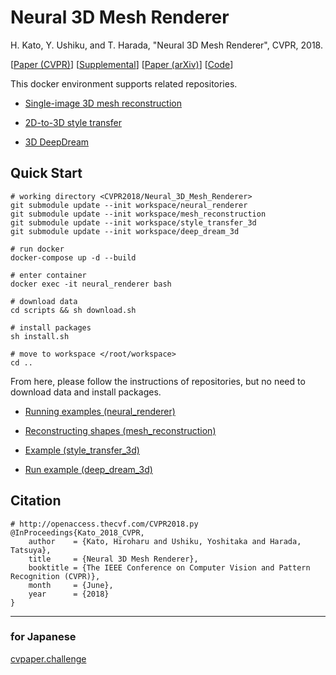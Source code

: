 # Neural 3D Mesh Renderer
H. Kato, Y. Ushiku, and T. Harada, "Neural 3D Mesh Renderer", CVPR, 2018.

[[Paper (CVPR)](http://openaccess.thecvf.com/content_cvpr_2018/papers/Kato_Neural_3D_Mesh_CVPR_2018_paper.pdf)]
[[Supplemental](http://openaccess.thecvf.com/content_cvpr_2018/Supplemental/2792-supp.pdf)]
[[Paper (arXiv)](https://arxiv.org/abs/1711.07566)]
[[Code](https://github.com/hiroharu-kato/neural_renderer)]

This docker environment supports related repositories.

  - [Single-image 3D mesh reconstruction](https://github.com/hiroharu-kato/mesh_reconstruction)

  - [2D-to-3D style transfer](https://github.com/hiroharu-kato/style_transfer_3d)

  - [3D DeepDream](https://github.com/hiroharu-kato/deep_dream_3d)


## Quick Start

```
# working directory <CVPR2018/Neural_3D_Mesh_Renderer> 
git submodule update --init workspace/neural_renderer
git submodule update --init workspace/mesh_reconstruction
git submodule update --init workspace/style_transfer_3d
git submodule update --init workspace/deep_dream_3d

# run docker
docker-compose up -d --build

# enter container
docker exec -it neural_renderer bash

# download data
cd scripts && sh download.sh

# install packages
sh install.sh

# move to workspace </root/workspace>
cd ..
```

From here, please follow the instructions of repositories, but no need to download data and install packages.

  - [Running examples (neural_renderer)](https://github.com/hiroharu-kato/neural_renderer#running-examples)

  - [Reconstructing shapes (mesh_reconstruction)](https://github.com/hiroharu-kato/mesh_reconstruction#reconstructing-shapes)

  - [Example (style_transfer_3d)](https://github.com/hiroharu-kato/style_transfer_3d#example)

  - [Run example (deep_dream_3d)](https://github.com/hiroharu-kato/deep_dream_3d#run-example)


## Citation
```
# http://openaccess.thecvf.com/CVPR2018.py
@InProceedings{Kato_2018_CVPR,
    author    = {Kato, Hiroharu and Ushiku, Yoshitaka and Harada, Tatsuya},
    title     = {Neural 3D Mesh Renderer},
    booktitle = {The IEEE Conference on Computer Vision and Pattern Recognition (CVPR)},
    month     = {June},
    year      = {2018}
}
```

---

### for Japanese
[cvpaper.challenge](https://cvpaperchallenge.github.io/CVPR2018_Survey/#/ID_Neural_3D_Mesh_Renderer)

